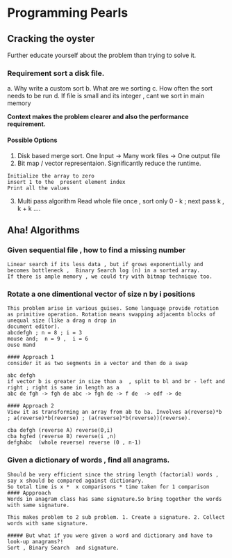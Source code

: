# Programming Pearls

## Cracking the oyster
Further educate yourself about the problem than trying to solve it. 

### Requirement sort a disk file. 
 a. Why write a custom sort
 b. What are we sorting 
 c. How often the sort needs to be run
 d. If file is small and its integer , cant we sort in main memory 

**Context makes the problem clearer and also the performance requirement.**

#### Possible Options
  1. Disk based merge sort.  One Input -> Many work files -> One output file
  2. Bit map / vector representaion. Significantly reduce the runtime. 
  ```
  Initialize the array to zero
  insert 1 to the  present element index
  Print all the values
  ```
  3. Multi pass algorithm
      Read whole file once , sort only 0 - k ; next pass k , k + k .... 

## Aha! Algorithms

### Given sequential file , how to find a missing number
    Linear search if its less data , but if grows exponentially and becomes bottleneck ,  Binary Search log (n) in a sorted array. 
    If there is ample memory , we could try with bitmap technique too. 

### Rotate a one dimentional vector of size n  by i positions
    This problem arise in various guises. Some language provide rotation as primitive operation. Rotation means swapping adjacemtn blocks of unequal size (like a drag n drop in 
    document editor).
    abcdefgh ; n = 8 ; i = 3
    mouse and;  n = 9 ,  i = 6
    ouse mand
    
    #### Approach 1
    consider it as two segments in a vector and then do a swap 
    
    abc defgh
    if vector b is greater in size than a  , split to bl and br - left and right ; right is same in length as a 
    abc de fgh -> fgh de abc -> fgh de -> f de  -> edf -> de
    
    #### Approach 2
    View it as transforming an array from ab to ba. Involves a(reverse)*b ; a(reverse)*b(reverse) ; (a(reverse)*b(reverse))(reverse). 
    
    cba defgh (reverse A) reverse(0,i)
    cba hgfed (reverse B) reverse(i ,n)
    defghabc  (whole reverse) reverse (0 , n-1)
    
### Given a dictionary of words , find all anagrams. 
    Should be very efficient since the string length (factorial) words , say x should be compared against dictionary. 
    So total time is x *  x comparisons * time taken for 1 comparison
    #### Appproach 
    Words in anagram class has same signature.So bring together the words with same signature.
    
    This makes problem to 2 sub problem. 1. Create a signature. 2. Collect words with same signature. 
   
    ##### But what if you were given a word and dictionary and have to look-up anagrams?!
    Sort , Binary Search  and signature. 
   
